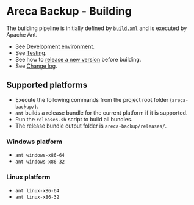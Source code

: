 # Areca Backup - Building

The building pipeline is initially defined by [`build.xml`](../../build.xml) and is executed by Apache Ant.

- See [Development environment](development-environment.md).
- See [Testing](testing.md).
- See how to [release a new version](./release-version-checklist.md) before building.
- See [Change log](history.md).


## Supported platforms

- Execute the following commands from the project root folder (`areca-backup/`).
- `ant` builds a release bundle for the current platform if it is supported.
- Run the `releases.sh` script to build all bundles.
- The release bundle output folder is `areca-backup/releases/`.

### Windows platform

- `ant windows-x86-64`
- `ant windows-x86-32`

### Linux platform

- `ant linux-x86-64`
- `ant linux-x86-32`
